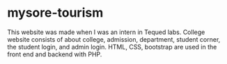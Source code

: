 # mysore-tourism
This website was made when I was an intern in Tequed labs. College website consists of about college, admission, department, student corner, the student login, and admin login. HTML, CSS, bootstrap are used in the front end and backend with PHP.
